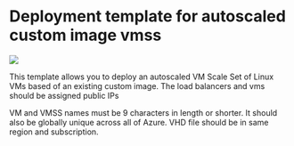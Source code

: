 # Deployment template for autoscaled custom image vmss

<a href="https://portal.azure.com/#create/Microsoft.Template/uri/https%3A%2F%2Fraw.githubusercontent.com%2Signiant%2Fazure-vmss-linux-custom%2Fmaster%2Fazuredeploy.json" target="_blank">
    <img src="http://azuredeploy.net/deploybutton.png"/>
</a><a  target="_blank">

This template allows you to deploy an autoscaled VM Scale Set of Linux VMs based of an existing custom image.  The load balancers and vms should be assigned public IPs 

VM and VMSS names must be 9 characters in length or shorter. It should also be globally unique across all of Azure. VHD file should be in same region and subscription.
